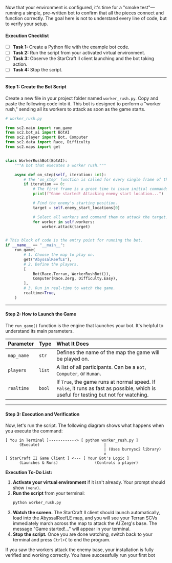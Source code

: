 Now that your environment is configured, it's time for a "smoke test"—running a simple, pre-written bot to confirm that all the pieces connect and function correctly. The goal here is not to understand every line of code, but to verify your setup.

#### **Execution Checklist**

-   [ ] **Task 1:** Create a Python file with the example bot code.
-   [ ] **Task 2:** Run the script from your activated virtual environment.
-   [ ] **Task 3:** Observe the StarCraft II client launching and the bot taking action.
-   [ ] **Task 4:** Stop the script.

---

#### **Step 1: Create the Bot Script**

Create a new file in your project folder named `worker_rush.py`. Copy and paste the following code into it. This bot is designed to perform a "worker rush," sending all its workers to attack as soon as the game starts.

```python
# worker_rush.py

from sc2.main import run_game
from sc2.bot_ai import BotAI
from sc2.player import Bot, Computer
from sc2.data import Race, Difficulty
from sc2.maps import get 


class WorkerRushBot(BotAI):
    """A bot that executes a worker rush."""

    async def on_step(self, iteration: int):
        # The 'on_step' function is called for every single frame of the game.
        if iteration == 0:
            # The first frame is a great time to issue initial commands.
            print(f"Game started! Attacking enemy start location...")

            # Find the enemy's starting position.
            target = self.enemy_start_locations[0]

            # Select all workers and command them to attack the target.
            for worker in self.workers:
                worker.attack(target)


# This block of code is the entry point for running the bot.
if __name__ == "__main__":
    run_game(
        # 1. Choose the map to play on.
        get("AbyssalReefLE"),
        # 2. Define the players.
        [
            Bot(Race.Terran, WorkerRushBot()),
            Computer(Race.Zerg, Difficulty.Easy),
        ],
        # 3. Run in real-time to watch the game.
        realtime=True,
    )

```

---

#### **Step 2: How to Launch the Game**

The `run_game()` function is the engine that launches your bot. It's helpful to understand its main parameters.

| Parameter | Type | What It Does |
| :--- | :--- | :--- |
| `map_name` | `str` | Defines the name of the map the game will be played on. |
| `players` | `list` | A list of all participants. Can be a `Bot`, `Computer`, or `Human`. |
| `realtime` | `bool` | If `True`, the game runs at normal speed. If `False`, it runs as fast as possible, which is useful for testing but not for watching. |

---

#### **Step 3: Execution and Verification**

Now, let's run the script. The following diagram shows what happens when you execute the command:

```
[ You in Terminal ]------------> [ python worker_rush.py ]
      (Execute)                            |
                                           | (Uses burnysc2 library)
                                           v
[ StarCraft II Game Client ] <--- [ Your Bot's Logic ]
      (Launches & Runs)                (Controls a player)
```

**Execution To-Do List:**

1.  **Activate your virtual environment** if it isn't already. Your prompt should show `(venv)`.
2.  **Run the script** from your terminal:
    ```sh
    python worker_rush.py
    ```
3.  **Watch the screen.** The StarCraft II client should launch automatically, load into the AbyssalReefLE map, and you will see your Terran SCVs immediately march across the map to attack the AI Zerg's base. The message "Game started!..." will appear in your terminal.
4.  **Stop the script.** Once you are done watching, switch back to your terminal and press `Ctrl+C` to end the program.

If you saw the workers attack the enemy base, your installation is fully verified and working correctly. You have successfully run your first bot